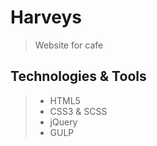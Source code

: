 # Harveys
> Website for cafe

## Technologies & Tools
> * HTML5
> * CSS3 & SCSS
> * jQuery
> * GULP
